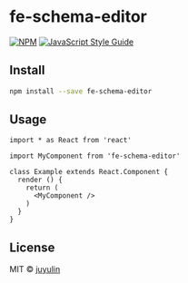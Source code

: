 # fe-schema-editor

> 

[![NPM](https://img.shields.io/npm/v/fe-schema-editor.svg)](https://www.npmjs.com/package/fe-schema-editor) [![JavaScript Style Guide](https://img.shields.io/badge/code_style-standard-brightgreen.svg)](https://standardjs.com)

## Install

```bash
npm install --save fe-schema-editor
```

## Usage

```tsx
import * as React from 'react'

import MyComponent from 'fe-schema-editor'

class Example extends React.Component {
  render () {
    return (
      <MyComponent />
    )
  }
}
```

## License

MIT © [juyulin](https://github.com/juyulin)
